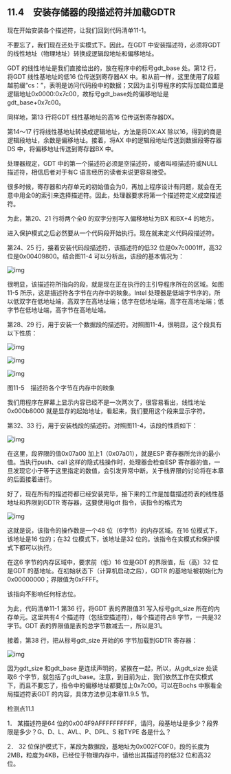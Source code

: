   

## 11.4　安装存储器的段描述符并加载GDTR

现在开始安装各个描述符，让我们回到代码清单11-1。

不要忘了，我们现在还处于实模式下。因此，在GDT 中安装描述符，必须将GDT 的线性地址（物理地址）转换成逻辑段地址和偏移地址。

GDT 的线性地址是我们直接给出的，放在程序中的标号gdt_base 处。第12 行，将GDT 线性基地址的低16 位传送到寄存器AX 中。和从前一样，这里使用了段超越前缀“cs：”，表明是访问代码段中的数据；又因为主引导程序的实际加载位置是逻辑地址0x0000:0x7c00，故标号gdt_base处的偏移地址是gdt_base+0x7c00。

同样地，第13 行将GDT 线性基地址的高16 位传送到寄存器DX。

第14～17 行将线性基地址转换成逻辑地址，方法是将DX:AX 除以16，得到的商是逻辑段地址，余数是偏移地址。接着，将AX 中的逻辑段地址传送到数据段寄存器DS 中，将偏移地址传送到寄存器BX 中。

处理器规定，GDT 中的第一个描述符必须是空描述符，或者叫哑描述符或NULL 描述符，相信后者对于有C 语言经历的读者来说更容易接受。

很多时候，寄存器和内存单元的初始值会为0，再加上程序设计有问题，就会在无意中用全0的索引来选择描述符。因此，处理器要求将第一个描述符定义成空描述符。

为此，第20、21 行将两个全0 的双字分别写入偏移地址为BX 和BX+4 的地方。

进入保护模式之后必然要从一个代码段开始执行。现在就来定义代码段描述符。

第24、25 行，接着安装代码段描述符，该描述符的低32 位是0x7c0001ff，高32 位是0x00409800。结合图11-4 可以分析出，该段的基本情况为：

![img](../0-Assets/Epubook/x86汇编语言从实模式到保护模式_李忠_等_Z_Library/images/00423.jpeg)

很明显，该描述符所指向的段，就是现在正在执行的主引导程序所在的区域。如图11-5 所示，这是描述符各字节在内存中的映象。Intel 处理器是低端字节序的，所以低双字在低地址端，高双字在高地址端；低字在低地址端，高字在高地址端；低字节在低地址端，高字节在高地址端。

第28、29 行，用于安装一个数据段的描述符。对照图11-4，很明显，这个段具有以下性质：

![img](../0-Assets/Epubook/x86汇编语言从实模式到保护模式_李忠_等_Z_Library/images/00424.jpeg)

![img](../0-Assets/Epubook/x86汇编语言从实模式到保护模式_李忠_等_Z_Library/images/00425.jpeg)

![img](../0-Assets/Epubook/x86汇编语言从实模式到保护模式_李忠_等_Z_Library/images/00426.jpeg)

图11-5　描述符各个字节在内存中的映象

我们用程序在屏幕上显示内容已经不是一次两次了，很容易看出，线性地址0x000b8000 就是显存的起始地址，看起来，我们要用这个段来显示字符。

第32、33 行，用于安装栈段的描述符。对照图11-4，该段的性质如下：

![img](../0-Assets/Epubook/x86汇编语言从实模式到保护模式_李忠_等_Z_Library/images/00427.jpeg)

在这里，段界限的值0x07a00 加上1（0x07a01），就是ESP 寄存器所允许的最小值。当执行push、call 这样的隐式栈操作时，处理器会检查ESP 寄存器的值，一旦发现它小于等于这里指定的数值，会引发异常中断。关于栈界限的讨论将在本章的后面接着进行。

好了，现在所有的描述符都已经安装完毕，接下来的工作是加载描述符表的线性基地址和界限到GDTR 寄存器，这要使用lgdt 指令，该指令的格式为

![img](../0-Assets/Epubook/x86汇编语言从实模式到保护模式_李忠_等_Z_Library/images/00428.jpeg)

这就是说，该指令的操作数是一个48 位（6字节）的内存区域。在16 位模式下，该地址是16 位的；在32 位模式下，该地址是32 位的。该指令在实模式和保护模式下都可以执行。

在这6 字节的内存区域中，要求前（低）16 位是GDT 的界限值，后（高）32 位是GDT 的基地址。在初始状态下（计算机启动之后），GDTR 的基地址被初始化为0x00000000；界限值为0xFFFF。

该指向不影响任何标志位。

为此，代码清单11-1 第36 行，将GDT 表的界限值31 写入标号gdt_size 所在的内存单元。这里共有4 个描述符（包括空描述符），每个描述符占8 字节，一共是32 字节。GDT 表的界限值是表的总字节数减去一，所以是31。

接着，第38 行，把从标号gdt_size 开始的6 字节加载到GDTR 寄存器：

![img](../0-Assets/Epubook/x86汇编语言从实模式到保护模式_李忠_等_Z_Library/images/00429.jpeg)

因为gdt_size 和gdt_base 是连续声明的，紧挨在一起，所以，从gdt_size 处读取6 个字节，就包括了gdt_base。注意，到目前为止，我们依然工作在实模式下，而且不要忘了，指令中的偏移地址都要加上0x7c00。可以在Bochs 中察看全局描述符表GDT 的内容，具体方法参见本章11.9.5 节。

检测点11.1

1． 某描述符是64 位的0x004F9AFFFFFFFFFF，请问，段基地址是多少？段界限是多少？G、D、L、AVL、P、DPL、S 和TYPE 各是什么？

2． 32 位保护模式下，某段为数据段，基地址为0x002FC0F0，段的长度为2MB，粒度为4KB，已经位于物理内存中，请给出其描述符的低32 位和高32 位。